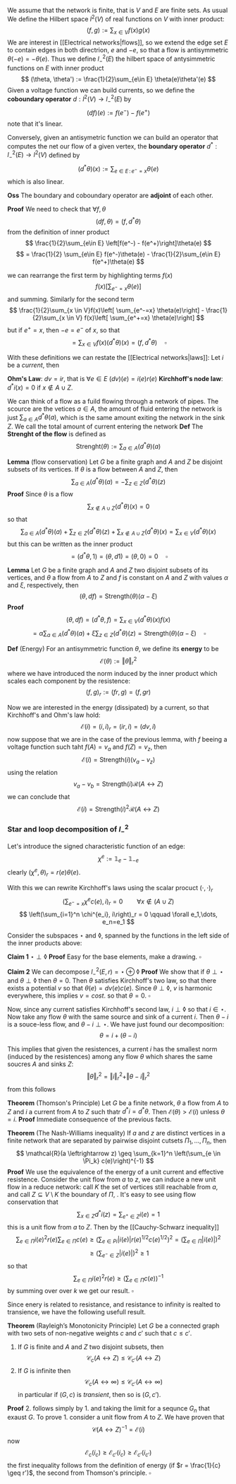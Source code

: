 We assume that the network is finite, that is $V$ and $E$ are finite sets.
As usual We define the Hilbert space $l^2(V)$ of real functions on $V$ with inner product:
$$
(f,g) := \sum_{x \in V}f(x)g(x)
$$
We are interest in [[Electrical networks|flows]], so we extend the edge set $E$ to contain edges in both directrion, $e$ and $-e$, so that a flow is antisymmetric $\theta(-e) = -\theta(e)$. Thus we define $l_{-}^2(E)$ the hilbert space of antysimmetric functions on $E$ with inner product
$$
(\theta, \theta') := \frac{1}{2}\sum_{e\in E} \theta(e)\theta'(e)
$$
Given a voltage function we can build currents, so we define the **coboundary operator** $d: l^2(V)\to l_{-}^2(E)$ by
$$
(df)(e) := f(e^-) - f(e^+)
$$
note that it's linear.

Conversely, given an antisymetric function we can build an operator that computes the net our flow of a given vertex, the **boundary operator** $d^*: l_{-}^2(E) \to l^2(V)$ defined by
$$
(d^*\theta)(x) := \sum_{e \in E\,:\,e^-= x} \theta(e)
$$
which is also linear. 

**Oss** The boundary and coboundary operator are **adjoint** of each other.

**Proof** We need to check that $\forall f, \theta$ 
$$
(df, \theta) = (f,d^*\theta)
$$
from the definition of inner product
$$
\frac{1}{2}\sum_{e\in E} \left[f(e^-) - f(e^+)\right]\theta(e)
$$
$$
= \frac{1}{2} \sum_{e\in E} f(e^-)\theta(e) - \frac{1}{2}\sum_{e\in E} f(e^+)\theta(e)
$$

we can rearrange the first term by highlighting terms $f(x)$
$$
f(x)\left[ \sum_{e^-=x} \theta(e)\right]
$$
and summing. Similarly for the second term
$$
\frac{1}{2}\sum_{x \in V}f(x)\left[ \sum_{e^-=x} \theta(e)\right] - \frac{1}{2}\sum_{x \in V} f(x)\left[ \sum_{e^+=x} \theta(e)\right]
$$
but if $e^+ = x$, then $-e = e^-$ of $x$, so that
$$
= \sum_{x\in V} f(x)(d^*\theta)(x) = (f,d^*\theta) \quad \square
$$

With these definitions we can restate the [[Electrical networks|laws]]:
Let $i$ be a _current_, then

**Ohm's Law**:                   $dv = ir$, that is $\forall e \in E$ $(dv)(e) = i(e)r(e)$
**Kirchhoff's node law**:   $d^*i(x) = 0$ if $x \notin A \cup Z$.


We can think of a flow as a fuild flowing through a network of pipes. The scource are the vetices $a \in A$, the amount of fluid entering the network is just $\sum_{a \in A} d^*\theta(a)$, which is the same amount exiting the network in the sink $Z$.
We call the total amount of current entering the network 
**Def** The **Strenght of the flow** is defined as
$$
\text{Strenght}(\theta) := \sum_{a \in A} (d^*\theta)(a)
$$

**Lemma** (flow conservation) Let $G$ be a finite graph and $A$ and $Z$ be disjoint subsets of its vertices. If $\theta$ is a flow between $A$ and $Z$, then
$$
\sum_{a \in A} (d^*\theta)(a) = - \sum_{z \in Z} (d^*\theta)(z)
$$
**Proof** Since $\theta$ is a flow 
$$
\sum_{x \notin A \cup Z} (d^*\theta)(x) = 0
$$
so that
$$
\sum_{a \in A} (d^*\theta)(a) + \sum_{z \in Z} (d^*\theta)(z) +\sum_{x \notin A \cup Z} (d^*\theta)(x) = \sum_{x \in V}(d^*\theta)(x) 
$$
but this can be written as the inner product
$$
= (d^*\theta, 1) = (\theta, d1) = (\theta, 0) = 0 \quad \square
$$


**Lemma** Let $G$ be a finite graph and $A$ and $Z$ two disjoint subsets of its vertices, and $\theta$ a flow from $A$ to $Z$ and $f$ is constant on $A$ and $Z$ with values $\alpha$ and $\xi$, respectively, then
$$
(\theta, df) = \text{Strength}(\theta)(\alpha-\xi)
$$
**Proof** 
$$
(\theta, df) = (d^*\theta, f) = \sum_{x \in V} (d^*\theta)(x)f(x)
$$
$$
= \alpha\sum_{a \in A} (d^*\theta)(a) + \xi \sum_{z \in Z}(d^*\theta)(z) = \text{Strength}(\theta)(\alpha-\xi) \quad \square
$$

**Def** (Energy) For an antisymmetric function $\theta$, we define its **energy** to be
$$
\mathcal{E}(\theta) := \Vert \theta \Vert_r^2
$$
where we have introduced the norm induced by the inner product which scales each component by the resistence:
$$
(f,g)_r := (fr,g) = (f,gr)
$$

Now we are interested in the energy (dissipated) by a current, so that Kirchhoff's and Ohm's law hold:
$$
\mathcal{E}(i) = (i,i)_r = (ir,i) = (dv,i)
$$
now suppose that we are in the case of the previous lemma, with $f$ beeing a voltage function such taht $f(A)=v_a$ and $f(Z) = v_z$, then
$$
\mathcal{E}(i) = \text{Strength}(i)(v_a-v_z) 
$$
using the relation
$$
v_a-v_b = \text{Strength}(i)\mathcal{R}(A \leftrightarrow Z) 
$$
we can conclude that
$$
\mathcal{E}(i) = \text{Strength}(i)^2 \mathcal{R}(A \leftrightarrow Z) 
$$

### Star and loop decomposition of $l^2_-$

Let's introduce the signed characteristic function of an edge:
$$
\chi^e := \mathbb{1}_e -\mathbb{1}_{-e}
$$
clearly $(\chi^e, \theta)_r = r(e)\theta(e)$.

With this we can rewrite Kirchhoff's laws using the scalar procuct $(\cdot,\cdot)_r$
$$
\left(\sum_{e^-=x} \chi^ec(e), i\right)_r =0 \qquad \forall x \notin (A \cup Z)
$$
$$
\left(\sum_{i=1}^n \chi^{e_i}, i\right)_r = 0 \qquad \forall e_1,\dots, e_n=e_1
$$

Consider the subspaces $\star$ and $◊$, spanned by the functions in the left side of the inner products above:

**Claim 1** $\star \perp ◊$ 
**Proof** Easy for the base elements, make a drawing. $\square$

**Claim 2** We can decompose $l^2_-(E,r) = \star \oplus ◊$ 
**Proof** We show that if $\theta \perp \star$ and $\theta \perp ◊$ then $\theta = 0$.
Then $\theta$ satisfies Kirchhoff's two law, so that there exists a potential $v$ so that $\theta(e) = dv(e)c(e)$. Since $\theta \perp ◊$, $v$ is harmonic everywhere, this implies $v = cost.$ so that $\theta = 0$. $\square$

Now, since any current satisfies Kirchhoff's second law, $i \perp \lozenge$ so that $i \in \star$.
Now take any flow $\theta$ with the same source and sink of a current $i$. Then $\theta-i$ is a souce-less flow, and $\theta-i \perp \star$. We have just found our decomposition:
$$
\theta = i + (\theta -i)
$$

This implies that given the resistences, a current $i$ has the smallest norm (induced by the resistences) among any flow $\theta$ which shares the same soucres $A$ and sinks $Z$:
$$
\Vert \theta \Vert_r^2 = \Vert i \Vert_r^2 + \Vert \theta-i\Vert_r^2
$$
from this follows

**Theorem** (Thomson's Principle) Let $G$ be a finite network, $\theta$ a flow from $A$ to $Z$ and $i$ a current from $A$ to $Z$ such thatr $d^*i = d^*\theta$. 
Then $\mathcal{E}(\theta) > \mathcal{E}(i)$ unless $\theta = i$.
**Proof** Immediate consequence of the previous facts.


**Theorem** (The Nash-Williams inequality) If $a$ and $z$  are distinct vertices in a finite network that are separated by pairwise disjoint cutsets $\Pi_1,\dots,\Pi_n$, then
$$
\mathcal{R}(a \leftrightarrow z) \geq \sum_{k=1}^n \left(\sum_{e \in \Pi_k} c(e)\right)^{-1}
$$
**Proof** We use the equivalence of the energy of a unit current and effective resistence. Consider the unit flow from $a$ to $z$, we can induce a new unit flow in a reduce network: call $K$ the set of vertices still reachable from $a$, and call $Z\subseteq V \setminus K$  the boundary of $\Pi$, . It's easy to see using flow conservation that 
$$
\sum_{x \in Z} d^*i(z) = \sum_{e^+ \in Z} i(e) = 1
$$
this is a unit flow from $a$ to $Z$.  Then by the [[Cauchy-Schwarz inequality]]
$$
\sum_{e \in \Pi} i(e)^2 r(e) \sum_{e \in \Pi} c(e) \geq \left(\sum_{e \in Pi} |i(e)|r(e)^{1/2}c(e)^{1/2}\right)^2 = 
\left( \sum_{e \in \Pi} |i(e)|\right)^2 
$$
$$
\geq \left( \sum_{e^- \in Z} |i(e)|\right)^2 \geq 1
$$
so that
$$
\sum_{e \in \Pi} i(e)^2 r(e) \geq \left(\sum_{e \in \Pi} c(e)\right)^{-1}
$$
by summing over over $k$ we get our result. $\square$


Since enery is related to resistance, and resistance to infinity is realted to transience, we have the following usefull result.

**Theorem** (Rayleigh’s Monotonicity Principle) Let $G$ be a connected graph with two sets of non-negative weights $c$ and $c'$ such that $c \leq c'$.
1. If $G$ is finite and $A$ and $Z$ two disjoint subsets, then
$$
\mathcal{C}_c(A \leftrightarrow Z) \leq \mathcal{C}_{c'}(A \leftrightarrow Z)
$$
2. If $G$ is infinite then 
$$
\mathcal{C}_c(A \leftrightarrow \infty) \leq \mathcal{C}_{c'}(A \leftrightarrow \infty)
$$
in particular if $(G,c)$ is _transient_, then so is $(G,c')$.

**Proof** $2.$ follows simply by $1.$ and taking the limit for a sequnce $G_n$ that exaust $G$. 
To prove $1.$ consider a unit flow from $A$ to $Z$. We have proven that
$$
\mathcal{C}(A \leftrightarrow Z)^{-1} = \mathcal{E}(i)
$$
now
$$
\mathcal{E}_c(i_c) \geq \mathcal{E}_{c'}(i_c) \geq \mathcal{E}_{c'}(i_{c'})
$$
the first inequality follows from the definition of energy (if $r = \frac{1}{c} \geq r')$, the second from Thomson's principle. $\square$
